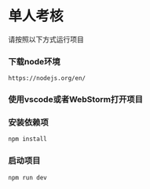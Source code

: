 # 单人考核

请按照以下方式运行项目


### 下载node环境
```
https://nodejs.org/en/
```

### 使用vscode或者WebStorm打开项目

### 安装依赖项
```sh
npm install
```

### 启动项目

```sh
npm run dev
```

